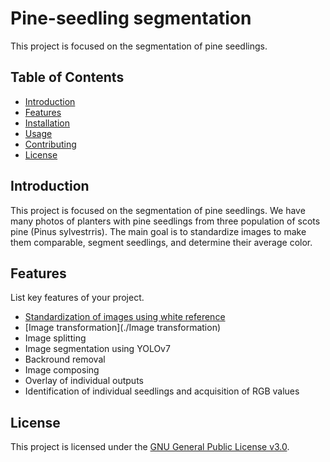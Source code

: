 # Pine-seedling segmentation

This project is focused on the segmentation of pine seedlings.

## Table of Contents

- [Introduction](#introduction)
- [Features](#features)
- [Installation](#installation)
- [Usage](#usage)
- [Contributing](#contributing)
- [License](#license)

## Introduction

This project is focused on the segmentation of pine seedlings. We have many photos of planters with pine seedlings from three population of scots pine (Pinus sylvestrris). The main goal is to standardize images to make them comparable, segment seedlings, and determine their average color.

## Features

List key features of your project.

- [Standardization of images using white reference](./Standardization)
- [Image transformation](./Image transformation)
- Image splitting
- Image segmentation using YOLOv7
- Backround removal
- Image composing
- Overlay of individual outputs
- Identification of individual seedlings and acquisition of RGB values

## License
This project is licensed under the [GNU General Public License v3.0](LICENSE).
